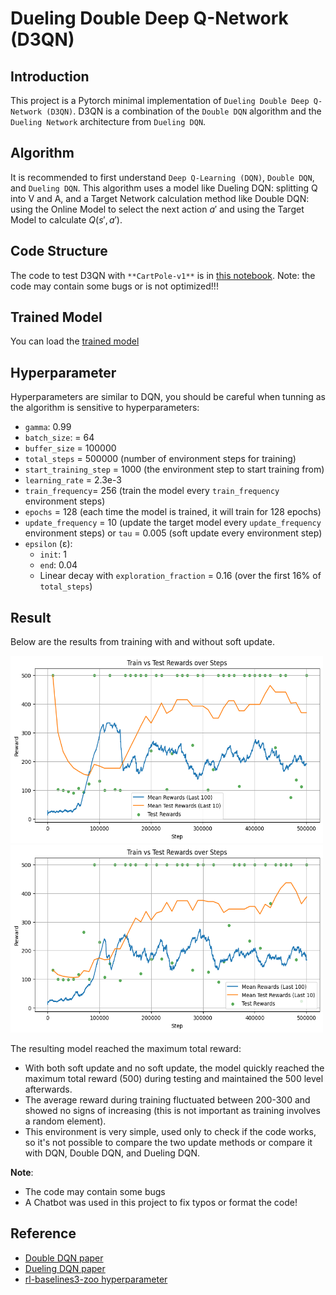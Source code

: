 # Dueling Double Deep Q-Network (D3QN)

## Introduction

This project is a Pytorch minimal implementation of `Dueling Double Deep Q-Network (D3QN)`. D3QN is a combination of the `Double DQN` algorithm and the `Dueling Network` architecture from `Dueling DQN`.

## Algorithm

It is recommended to first understand `Deep Q-Learning (DQN)`, `Double DQN`, and `Dueling DQN`. This algorithm uses a model like Dueling DQN: splitting Q into V and A, and a Target Network calculation method like Double DQN: using the Online Model to select the next action $a'$ and using the Target Model to calculate $Q(s', a')$.

## Code Structure

The code to test D3QN with `**CartPole-v1**` is in [this notebook](D3QN.ipynb). Note: the code may contain some bugs or is not optimized!!!

## Trained Model

You can load the [trained model](trained_model)

## Hyperparameter
Hyperparameters are similar to DQN, you should be careful when tunning as the algorithm is sensitive to hyperparameters:
- `gamma`: 0.99
- `batch_size`: = 64
- `buffer_size` = 100000
- `total_steps` = 500000 (number of environment steps for training)
- `start_training_step` = 1000 (the environment step to start training from)
- `learning_rate` = 2.3e-3
- `train_frequency`= 256 (train the model every `train_frequency` environment steps)
- `epochs` = 128 (each time the model is trained, it will train for 128 epochs)
- `update_frequency` = 10 (update the target model every `update_frequency` environment steps) or `tau` = 0.005 (soft update every environment step)
- `epsilon` (ε):
    - `init`: 1
    - `end`: 0.04
    - Linear decay with `exploration_fraction` = 0.16 (over the first 16% of `total_steps`)

## Result

Below are the results from training with and without soft update.

<p float="left">
  <img src="figure\soft_update.png" alt="soft update" width="500" height="300"/>
  <img src="figure\no_soft_update.png" alt="no soft update" width="500" height="300"/>
</p>

The resulting model reached the maximum total reward:
- With both soft update and no soft update, the model quickly reached the maximum total reward (500) during testing and maintained the 500 level afterwards.
- The average reward during training fluctuated between 200-300 and showed no signs of increasing (this is not important as training involves a random element).
- This environment is very simple, used only to check if the code works, so it's not possible to compare the two update methods or compare it with DQN, Double DQN, and Dueling DQN.

**Note**:
- The code may contain some bugs
- A Chatbot was used in this project to fix typos or format the code!

## Reference
- [Double DQN paper](https://arxiv.org/pdf/1509.06461)
- [Dueling DQN paper](https://arxiv.org/pdf/1511.06581)
- [rl-baselines3-zoo hyperparameter](https://github.com/DLR-RM/rl-baselines3-zoo/blob/master/hyperparams/dqn.yml)
